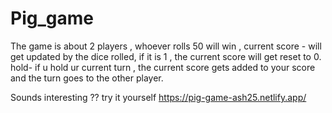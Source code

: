 # Pig_game

The game is about 2 players , whoever rolls 50 will win , 
current score - will get updated by the dice rolled, if it is 1 , the current score will get reset to 0. 
hold- if u hold ur current turn , the current score gets added to your score and the turn goes to the other player.

Sounds interesting ?? 
try it yourself https://pig-game-ash25.netlify.app/
